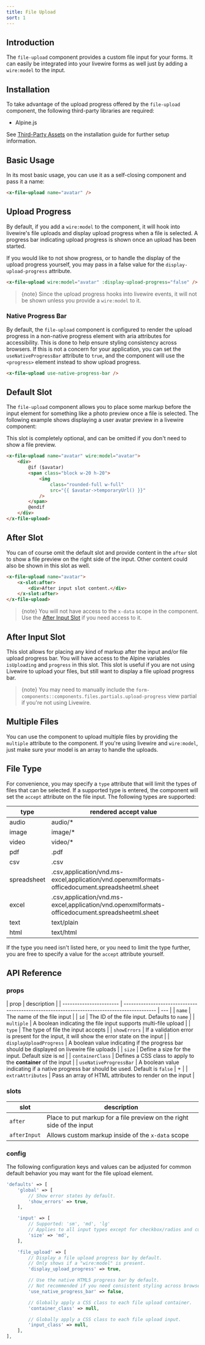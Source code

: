 ```yaml
---
title: File Upload
sort: 1
---
```


## Introduction

The `file-upload` component provides a custom file input for your forms. It can easily be integrated into your livewire forms
as well just by adding a `wire:model` to the input.

## Installation

To take advantage of the upload progress offered by the `file-upload` component, the following third-party libraries are required:

- Alpine.js

See [Third-Party Assets](/docs/laravel-form-components/{version}/installation#user-content-third-party-assets) on the installation guide for further setup information.

## Basic Usage

In its most basic usage, you can use it as a self-closing component and pass it a name:

```html
<x-file-upload name="avatar" />
```

## Upload Progress

By default, if you add a `wire:model` to the component, it will hook into livewire's file uploads and display upload progress when
a file is selected. A progress bar indicating upload progress is shown once an upload has been started.

If you would like to not show progress, or to handle the display of the upload progress yourself, you may pass in a false value
for the `display-upload-progress` attribute.

```html
<x-file-upload wire:model="avatar" :display-upload-progress="false" />
```

> {note} Since the upload progress hooks into livewire events, it will not be shown unless you provide a `wire:model` to it.

### Native Progress Bar

By default, the `file-upload` component is configured to render the upload progress in a non-native progress element with aria attributes
for accessibility. This is done to help ensure styling consistency across browsers. If this is not a concern for your application, you can
set the `useNativeProgressBar` attribute to `true`, and the component will use the `<progress>` element instead to show upload progress.

```html
<x-file-upload use-native-progress-bar />
```

## Default Slot

The `file-upload` component allows you to place some markup before the input element for something like a photo preview once
a file is selected. The following example shows displaying a user avatar preview in a livewire component:

This slot is completely optional, and can be omitted if you don't need to show a file preview.

```html
<x-file-upload name="avatar" wire:model="avatar">
    <div>
        @if ($avatar)
        <span class="block w-20 h-20">
            <img
                class="rounded-full w-full"
                src="{{ $avatar->temporaryUrl() }}"
            />
        </span>
        @endif
    </div>
</x-file-upload>
```

## After Slot

You can of course omit the default slot and provide content in the `after` slot to show a file preview on the right side of the input.
Other content could also be shown in this slot as well.

```html
<x-file-upload name="avatar">
    <x-slot:after>
        <div>After input slot content.</div>
    </x-slot:after>
</x-file-upload>
```

> {note} You will not have access to the `x-data` scope in the component. Use the [After Input Slot](#user-content-after-input-slot) if you need
> access to it.

## After Input Slot

This slot allows for placing any kind of markup after the input and/or file upload progress bar. You will have access to the Alpine variables
`isUploading` and `progress` in this slot. This slot is useful if you are not using Livewire to upload your files, but still want to display
a file upload progress bar.

> {note} You may need to manually include the `form-components::components.files.partials.upload-progress` view partial if you're not using Livewire.

## Multiple Files

You can use the component to upload multiple files by providing the `multiple` attribute to the component. If you're using livewire and `wire:model`, just make
sure your model is an array to handle the uploads.

## File Type

For convenience, you may specify a `type` attribute that will limit the types of files that can be selected. If a supported type is entered, the component
will set the `accept` attribute on the file input. The following types are supported:

| type        | rendered accept value                                                                           |
| ----------- | ----------------------------------------------------------------------------------------------- |
| audio       | audio/\*                                                                                        |
| image       | image/\*                                                                                        |
| video       | video/\*                                                                                        |
| pdf         | .pdf                                                                                            |
| csv         | .csv                                                                                            |
| spreadsheet | .csv,application/vnd.ms-excel,application/vnd.openxmlformats-officedocument.spreadsheetml.sheet |
| excel       | .csv,application/vnd.ms-excel,application/vnd.openxmlformats-officedocument.spreadsheetml.sheet |
| text        | text/plain                                                                                      |
| html        | text/html                                                                                       |

If the type you need isn't listed here, or you need to limit the type further, you are free to specify a value for the `accept` attribute yourself.

## API Reference

### props

| prop                    | description                                                                                 |
| ----------------------- | ------------------------------------------------------------------------------------------- | --- |
| `name`                  | The name of the file input                                                                  |
| `id`                    | The ID of the file input. Defaults to `name`                                                |
| `multiple`              | A boolean indicating the file input supports multi-file upload                              |
| `type`                  | The type of file the input accepts                                                          |
| `showErrors`            | If a validation error is present for the input, it will show the error state on the input   |
| `displayUploadProgress` | A boolean value indicating if the progress bar should be displayed on livewire file uploads |
| `size`                  | Define a size for the input. Default size is `md`                                           |
| `containerClass`        | Defines a CSS class to apply to the **container** of the input                              |
| `useNativeProgressBar`  | A boolean value indicating if a native progress bar should be used. Default is `false`      | +   |
| `extraAttributes`       | Pass an array of HTML attributes to render on the input                                     |

### slots

| slot         | description                                                           |
| ------------ | --------------------------------------------------------------------- |
| `after`      | Place to put markup for a file preview on the right side of the input |
| `afterInput` | Allows custom markup inside of the `x-data` scope                     |

### config

The following configuration keys and values can be adjusted for common default behavior
you may want for the file upload element.

```php
'defaults' => [
    'global' => [
        // Show error states by default.
        'show_errors' => true,
    ],

    'input' => [
        // Supported: 'sm', 'md', 'lg'
        // Applies to all input types except for checkbox/radios and custom select.
        'size' => 'md',
    ],

    'file_upload' => [
        // Display a file upload progress bar by default.
        // Only shows if a "wire:model" is present.
        'display_upload_progress' => true,

        // Use the native HTML5 progress bar by default.
        // Not recommended if you need consistent styling across browsers.
        'use_native_progress_bar' => false,

        // Globally apply a CSS class to each file upload container.
        'container_class' => null,

        // Globally apply a CSS class to each file upload input.
        'input_class' => null,
    ],
],
```
